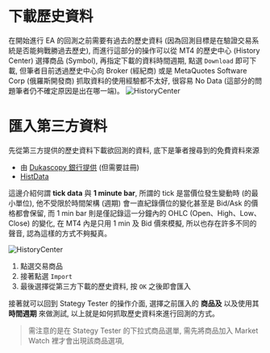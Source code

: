 # 下載歷史資料
在開始進行 EA 的回測之前需要有過去的歷史資料 (因為回測目標是在驗證交易系統是否能夠戰勝過去歷史), 而進行這部分的操作可以從 MT4 的歷史中心 (History Center) 選擇商品 (Symbol), 再指定下載的資料時間週期, 點選 `Download` 即可下載, 但筆者目前透過歷史中心向 Broker (經紀商) 或是 MetaQuotes Software Corp (俄羅斯開發商) 抓取資料的使用經驗都不太好, 很容易 No Data (這部分的問題筆者仍不確定原因是出在哪一端)。
![HistoryCenter](https://farm2.staticflickr.com/1478/26558474275_effea16f3c_c.jpg)

# 匯入第三方資料
先從第三方提供的歷史資料下載欲回測的資料, 底下是筆者搜尋到的免費資料來源

* 由 [Dukascopy 銀行提供](https://www.dukascopy.com/swiss/english/marketwatch/historical/) (但需要註冊)
* [HistData](http://www.histdata.com/download-free-forex-data/)

這邊介紹何謂 **tick data** 與 **1 minute bar**, 所謂的 tick 是當價位發生變動時 (的最小單位), 他不受限於時間架構 (週期) 會一直紀錄價位的變化甚至是 Bid/Ask 的價格都會保留, 而 1 min bar 則是僅記錄這一分鐘內的 OHLC (Open、High、Low、Close) 的變化, 在 MT4 內是只用 1 min 及 Bid 價來模擬, 所以也存在許多不同的聲音, 認為這樣的方式不夠擬真。

![HistoryCenter](https://farm2.staticflickr.com/1693/25973358284_d92ac4a44d_c.jpg)

1. 點選交易商品
2. 接著點選 `Import`
3. 最後選擇從第三方下載的歷史資料, 按 `OK` 之後即會匯入

接著就可以回到 Stategy Tester 的操作介面, 選擇之前匯入的 **商品及** 以及使用其 **時間週期** 來做測試, 以上就是如何抓取歷史資料來進行回測的方式。

> 需注意的是在 Stategy Tester 的下拉式商品選單, 需先將商品加入 Market Watch 裡才會出現該商品選項,
